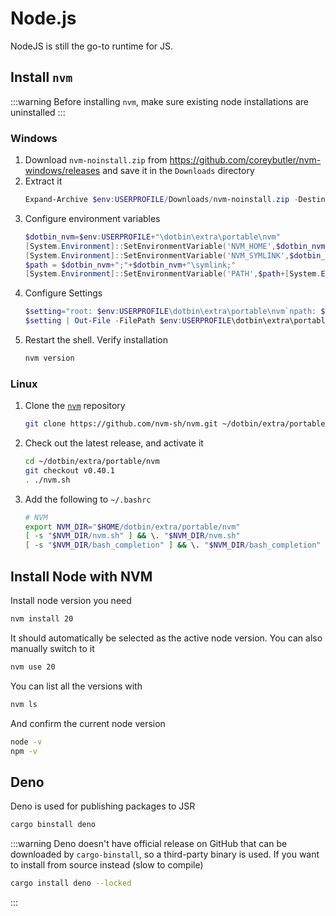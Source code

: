 # Node.js
NodeJS is still the go-to runtime for JS.

## Install `nvm`
:::warning
Before installing `nvm`, make sure existing node installations are uninstalled
:::
### Windows
1. Download `nvm-noinstall.zip` from https://github.com/coreybutler/nvm-windows/releases
   and save it in the `Downloads` directory
2. Extract it
    ```powershell
    Expand-Archive $env:USERPROFILE/Downloads/nvm-noinstall.zip -DestinationPath $env:USERPROFILE/dotbin/extra/portable/nvm
    ```
3. Configure environment variables
    ```powershell
    $dotbin_nvm=$env:USERPROFILE+"\dotbin\extra\portable\nvm"
    [System.Environment]::SetEnvironmentVariable('NVM_HOME',$dotbin_nvm,"User")
    [System.Environment]::SetEnvironmentVariable('NVM_SYMLINK',$dotbin_nvm+"\symlink","User")
    $path = $dotbin_nvm+";"+$dotbin_nvm+"\symlink;"
    [System.Environment]::SetEnvironmentVariable('PATH',$path+[System.Environment]::GetEnvironmentVariable('PATH', "User"),"User")
    ```
4. Configure Settings
    ```powershell
    $setting="root: $env:USERPROFILE\dotbin\extra\portable\nvm`npath: $env:USERPROFILE\dotbin\extra\portable\nvm\symlink`narch: 64`nproxy: none"
    $setting | Out-File -FilePath $env:USERPROFILE\dotbin\extra\portable\nvm\settings.txt
    ```
5. Restart the shell. Verify installation
    ```powershell
    nvm version
    ```

### Linux
1. Clone the [`nvm`](https://github.com/nvm-sh/nvm) repository
    ```bash
    git clone https://github.com/nvm-sh/nvm.git ~/dotbin/extra/portable/nvm
    ```
2. Check out the latest release, and activate it
    ```bash
    cd ~/dotbin/extra/portable/nvm
    git checkout v0.40.1
    . ./nvm.sh
    ```
3. Add the following to `~/.bashrc`
    ```bash
    # NVM
    export NVM_DIR="$HOME/dotbin/extra/portable/nvm"
    [ -s "$NVM_DIR/nvm.sh" ] && \. "$NVM_DIR/nvm.sh"
    [ -s "$NVM_DIR/bash_completion" ] && \. "$NVM_DIR/bash_completion"
    ```

## Install Node with NVM
Install node version you need
```bash
nvm install 20
```
It should automatically be selected as the active node version. You can also manually switch to it
```bash
nvm use 20
```
You can list all the versions with
```bash
nvm ls
```
And confirm the current node version
```bash
node -v
npm -v
```

## Deno
Deno is used for publishing packages to JSR
```bash
cargo binstall deno
```
:::warning
Deno doesn't have official release on GitHub that can be downloaded by `cargo-binstall`,
so a third-party binary is used. If you want to install from source instead (slow to compile)
```bash
cargo install deno --locked
```
:::
